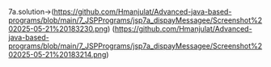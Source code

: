 7a.solution->(https://github.com/Hmanjulat/Advanced-java-based-programs/blob/main/7_JSPPrograms/jsp7a_dispayMessagee/Screenshot%202025-05-21%20183230.png)
(https://github.com/Hmanjulat/Advanced-java-based-programs/blob/main/7_JSPPrograms/jsp7a_dispayMessagee/Screenshot%202025-05-21%20183214.png)
